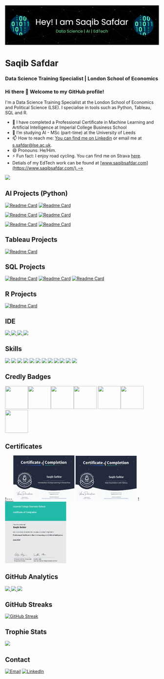 ![](https://github.com/saqibsafdar11/saqibsafdar11/blob/main/header.JPG?raw=true)
# Saqib Safdar
### Data Science Training Specialist | London School of Economics

### Hi there 👋 Welcome to my GitHub profile! 

I'm a Data Science Training Specialist at the London School of Economics and Political Science (LSE). I specialise in tools such as Python, Tableau, SQL and R.

- 🔭 I have completed a Professional Certificate in Machine Learning and Artificial Intelligence at Imperial College Business School
- 🌱 I’m studying AI - MSc (part-time) at the University of Leeds
- 📫 How to reach me: [You can find me on Linkedin](https://www.linkedin.com/in/saqib-safdar/) or email me at s.safdar@lse.ac.uk.
- 😄 Pronouns: He/Him.
- ⚡ Fun fact: I enjoy road cycling. You can find me on Strava [here](https://www.strava.com/athletes/9438505). 
-  Detials of my EdTech work can be found at [www.saqibsafdar.com](https://www.saqibsafdar.com/).-->


[![](https://github-profile-summary-cards.vercel.app/api/cards/profile-details?username=saqibsafdar11&theme=dark)](https://github.com/saqibsafdar11)

## AI Projects (Python)
[![Readme Card](https://github-readme-stats.vercel.app/api/pin/?username=saqibsafdar11&theme=dark&hide_border=true&repo=Evaluating-university-admissions-data-to-predict-the-chances-of-admission)](https://github.com/saqibsafdar11/Evaluating-university-admissions-data-to-predict-the-chances-of-admission) [![Readme Card](https://github-readme-stats.vercel.app/api/pin/?username=saqibsafdar11&theme=dark&hide_border=true&repo=Dog-Image-Classification-Using-Deep-Learning-and-Tensorflow)](https://github.com/saqibsafdar11/Dog-Image-Classification-Using-Deep-Learning-and-Tensorflow)

 [![Readme Card](https://github-readme-stats.vercel.app/api/pin/?username=saqibsafdar11&theme=dark&hide_border=true&repo=Predicting-Listing-Gains-in-the-Indian-IPO-Market)](https://github.com/saqibsafdar11/Predicting-Listing-Gains-in-the-Indian-IPO-Market) [![Readme Card](https://github-readme-stats.vercel.app/api/pin/?username=saqibsafdar11&theme=dark&hide_border=true&repo=Predicting-Heart-Disease---ML-Project)](https://github.com/saqibsafdar11/Predicting-Heart-Disease---ML-Project)

 [![Readme Card](https://github-readme-stats.vercel.app/api/pin/?username=saqibsafdar11&theme=dark&hide_border=true&repo=Building-a-Spam-Filter-with-Naive-Bayes)](https://github.com/saqibsafdar11/Building-a-Spam-Filter-with-Naive-Bayes) [![Readme Card](https://github-readme-stats.vercel.app/api/pin/?username=saqibsafdar11&theme=dark&hide_border=true&repo=Predicting-Employee-Productivity-Using-Tree-Models)](https://github.com/saqibsafdar11/Predicting-Employee-Productivity-Using-Tree-Models)

## Tableau Projects
[![Readme Card](https://github-readme-stats.vercel.app/api/pin/?username=saqibsafdar11&theme=dark&hide_border=true&repo=Tableau-DSL-Dashboard)](https://github.com/saqibsafdar11/Tableau-DSL-Dashboard)

## SQL Projects
[![Readme Card](https://github-readme-stats.vercel.app/api/pin/?username=saqibsafdar11&theme=dark&hide_border=true&repo=Analyzing-Kickstarter-Projects)](https://github.com/saqibsafdar11/Analyzing-Kickstarter-Projects)
[![Readme Card](https://github-readme-stats.vercel.app/api/pin/?username=saqibsafdar11&theme=dark&hide_border=true&repo=Customers-and-Products-Analysis-Using-SQL)](https://github.com/saqibsafdar11/Customers-and-Products-Analysis-Using-SQL)
[![Readme Card](https://github-readme-stats.vercel.app/api/pin/?username=saqibsafdar11&theme=dark&hide_border=true&repo=SQL-Window-Functions-for-Northwind-Traders)](https://github.com/saqibsafdar11/SQL-Window-Functions-for-Northwind-Traders)

## R Projects
[![Readme Card](https://github-readme-stats.vercel.app/api/pin/?username=saqibsafdar11&theme=dark&hide_border=true&repo=Investigating-COVID-19-Virus-Trends)](https://github.com/saqibsafdar11/Investigating-COVID-19-Virus-Trends)

## IDE
[![](https://img.shields.io/badge/Python-FFD43B?style=for-the-badge&logo=python&logoColor=blue)  ![](	https://img.shields.io/badge/Colab-F9AB00?style=for-the-badge&logo=googlecolab&color=525252) ![](https://img.shields.io/badge/PyCharm-000000.svg?&style=for-the-badge&logo=PyCharm&logoColor=white) ![](https://img.shields.io/badge/VSCode-0078D4?style=for-the-badge&logo=visual%20studio%20code&logoColor=white)](https://github.com/saqibsafdar11)

## Skills
![](https://img.shields.io/badge/Numpy-777BB4?style=for-the-badge&logo=numpy&logoColor=white) ![](https://img.shields.io/badge/Pandas-2C2D72?style=for-the-badge&logo=pandas&logoColor=white) ![](https://img.shields.io/badge/Python-FFD43B?style=for-the-badge&logo=python&logoColor=blue) ![](https://img.shields.io/badge/scikit_learn-F7931E?style=for-the-badge&logo=scikit-learn&logoColor=white) ![](https://img.shields.io/badge/SciPy-654FF0?style=for-the-badge&logo=SciPy&logoColor=white)  ![](https://img.shields.io/badge/Jupyter-F37626.svg?&style=for-the-badge&logo=Jupyter&logoColor=white) ![](https://img.shields.io/badge/Markdown-000000?style=for-the-badge&logo=markdown&logoColor=white) ![](https://img.shields.io/badge/Keras-FF0000?style=for-the-badge&logo=keras&logoColor=white) ![](https://img.shields.io/badge/PyTorch-EE4C2C?style=for-the-badge&logo=pytorch&logoColor=white)  ![](https://img.shields.io/badge/PostgreSQL-316192?style=for-the-badge&logo=postgresql&logoColor=white) ![](https://img.shields.io/badge/Tableau-E97627?style=for-the-badge&logo=Tableau&logoColor=white) ![](https://img.shields.io/badge/TensorFlow-FF6F00?style=for-the-badge&logo=tensorflow&logoColor=white)

<!---(https://img.shields.io/badge/Plotly-239120?style=for-the-badge&logo=plotly&logoColor=white) 
(	https://img.shields.io/badge/Astro-0C1222?style=for-the-badge&logo=astro&logoColor=FDFDFE) ![](https://img.shields.io/badge/HTML5-E34F26?style=for-the-badge&logo=html5&logoColor=white) ![](https://img.shields.io/badge/CSS3-1572B6?style=for-the-badge&logo=css3&logoColor=white)](https://github.com/saqibsafdar11)--->

## Credly Badges
[<img src='https://images.credly.com/size/680x680/images/431325c2-f6e1-4ca8-84a6-01dfe87cfc53/image.png' width="75" height="75"/>](https://www.credly.com/badges/7c6e3c51-c35a-426d-9955-be6318bd1743/linked_in_profile)[<img src='https://bcert.me/bc/html/img/badges/generated/badge-7227.png' width="75" height="75"/>](https://bcert.me/sodpzvsjh)[<img src='https://images.credly.com/size/680x680/images/9d2bcbe6-519f-4ed0-ad34-aca077421568/MOS_Excel.png' width="75" height="75"/>](https://www.credly.com/badges/7cb763f0-b1ab-48d5-9cd7-865eabe966ff?source=linked_in_profile)[<img src='https://images.credly.com/size/680x680/images/7a1fa340-f261-4e69-b41b-b27ffaece00f/MOS_Excel_Expert6.png' width="75" height="75"/>](https://www.credly.com/badges/ed45a0ba-2531-4fda-ade2-7441e3f8c179?source=linked_in_profile) [<img src='https://images.credly.com/size/680x680/images/ebfba101-5b78-49b6-903a-ac9ad518fe8a/MTA-Introduction_to_Programming_Using_Python-600x600.png' width="75" height="75"/>](https://www.credly.com/badges/0aa7179e-00a4-4650-8076-f552fdc92936?source=linked_in_profile)[<img src='https://media.eu.badgr.com/uploads/badges/ee23f59ce94df157a2cd760b4d80c9a9.png' width="75" height="75"/>](https://eu.badgr.com/public/assertions/u-kzS7ejQdCkScVpZkwQVg)[<img src='https://images.credly.com/size/680x680/images/54f7ea40-48bc-4217-b398-b81bae6de175/MCE.png' width="75" height="75"/>](https://www.credly.com/badges/165f2e9d-7825-4e3b-9dd2-355368e0937c/public_url) 

## Certificates
[!--- <img src = 'https://github.com/saqibsafdar11/saqibsafdar11/blob/main/Dataquest.JPG' width='200'/>](https://app.dataquest.io/view_cert/KVX9UO80YD47WIKZR3AY)  [<img src = 'https://github.com/saqibsafdar11/saqibsafdar11/blob/main/dataquest2.JPG' width='200'/>](https://app.dataquest.io/view_cert/B26OQE098FS764X8K9GX) ! [<img src = 'https://github.com/saqibsafdar11/saqibsafdar11/blob/main/certificate3.JPG' width='200'/>](https://certificates.emeritus.org/b6ee7b8e-b62c-40b7-a864-54c1dcc132ff#gs.akquxa)


## GitHub Analytics
[<img height="180em" src="https://github-readme-stats-eight-theta.vercel.app/api?username=saqibsafdar11&show_icons=true&theme=dark&hide_border=true&include_all_commits=true&count_private=true"/> <img height="180em" src="https://github-readme-stats.vercel.app/api/top-langs/?username=saqibsafdar11&layout=compact&theme=dark&hide_border=true"/> ![](http://github-profile-summary-cards.vercel.app/api/cards/productive-time?username=saqibsafdar11&show_icons=true&theme=dark&utcOffset=8)](https://github.com/saqibsafdar11)

## GitHub Streaks
[![GitHub Streak](https://github-readme-streak-stats.herokuapp.com?user=saqibsafdar11&theme=dark&hide_border=true)](https://git.io/streak-stats)

## Trophie Stats
![](https://github-profile-trophy.vercel.app/?username=saqibsafdar11&theme=dark)


## Contact
[![Email](https://img.shields.io/badge/Gmail-D14836?style=for-the-badge&logo=gmail&logoColor=white)](mailto:saqib.safdar@gmail.com) [![LinkedIn](https://img.shields.io/badge/LinkedIn-0077B5?style=for-the-badge&logo=linkedin&logoColor=white)](https://www.linkedin.com/in/saqib-safdar) 

<!---![Instagram](https://img.shields.io/badge/Instagram-E4405F?style=for-the-badge&logo=instagram&logoColor=white) ![Twitter](https://img.shields.io/badge/Twitter-1DA1F2?style=for-the-badge&logo=twitter&logoColor=white)>
-----









